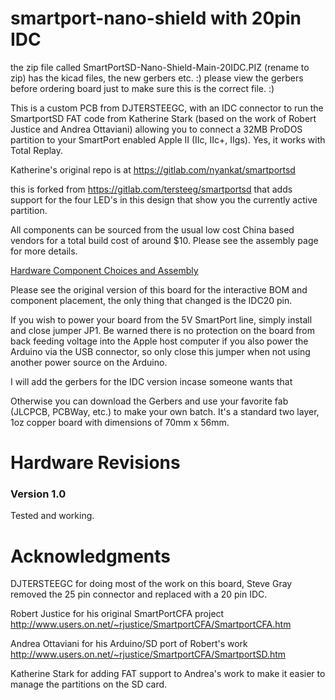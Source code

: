 # smartport-nano-shield with 20pin IDC

the zip file called SmartPortSD-Nano-Shield-Main-20IDC.PIZ  (rename to zip)  has the kicad files, the new gerbers etc. :)
please view the gerbers before ordering board just to make sure this is the correct file. :)


This is a custom PCB from DJTERSTEEGC, with an IDC connector to run the SmartportSD FAT code from Katherine Stark (based on the work of Robert Justice and Andrea Ottaviani) allowing you to connect a 32MB ProDOS partition to your SmartPort enabled Apple II (IIc, IIc+, IIgs).  Yes, it works with Total Replay.

Katherine's original repo is at https://gitlab.com/nyankat/smartportsd

this is forked from  https://gitlab.com/tersteeg/smartportsd that adds support for the four LED's in this design that show you the currently active partition.

All components can be sourced from the usual low cost China based vendors for a total build cost of around $10.  Please see the assembly page for more details.

[Hardware Component Choices and Assembly](https://djtersteegc.github.io/smartportsd-nano-shield/assembly.html)

Please see the original version of this board for the interactive BOM and component placement, the only thing that changed is the IDC20 pin.

If you wish to power your board from the 5V SmartPort line, simply install and close jumper JP1.  Be warned there is no protection on the board from back feeding voltage into the Apple host computer if you also power the Arduino via the USB connector, so only close this jumper when not using another power source on the Arduino.

I will add the gerbers for the IDC version incase someone wants that

Otherwise you can download the Gerbers and use your favorite fab (JLCPCB, PCBWay, etc.) to make your own batch.  It's a standard two layer, 1oz copper board with dimensions of 70mm x 56mm.

# Hardware Revisions

### Version 1.0

Tested and working.

# Acknowledgments

DJTERSTEEGC for doing most of the work on this board, Steve Gray removed the 25 pin connector and replaced with a 20 pin IDC.

Robert Justice for his original SmartPortCFA project http://www.users.on.net/~rjustice/SmartportCFA/SmartportCFA.htm

Andrea Ottaviani for his Arduino/SD port of Robert's work http://www.users.on.net/~rjustice/SmartportCFA/SmartportSD.htm

Katherine Stark for adding FAT support to Andrea's work to make it easier to manage the partitions on the SD card.



